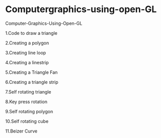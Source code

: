 # Computergraphics-using-open-GL
Computer-Graphics-Using-Open-GL

   1.Code to draw a triangle

   2.Creating a polygon

   3.Creating line loop

   4.Creating a linestrip

   5.Creating a Triangle Fan

   6.Creating a triangle strip

   7.Self rotating triangle

   8.Key press rotation

   9.Self rotating polygon

   10.Self rotating cube

   11.Beizer Curve
